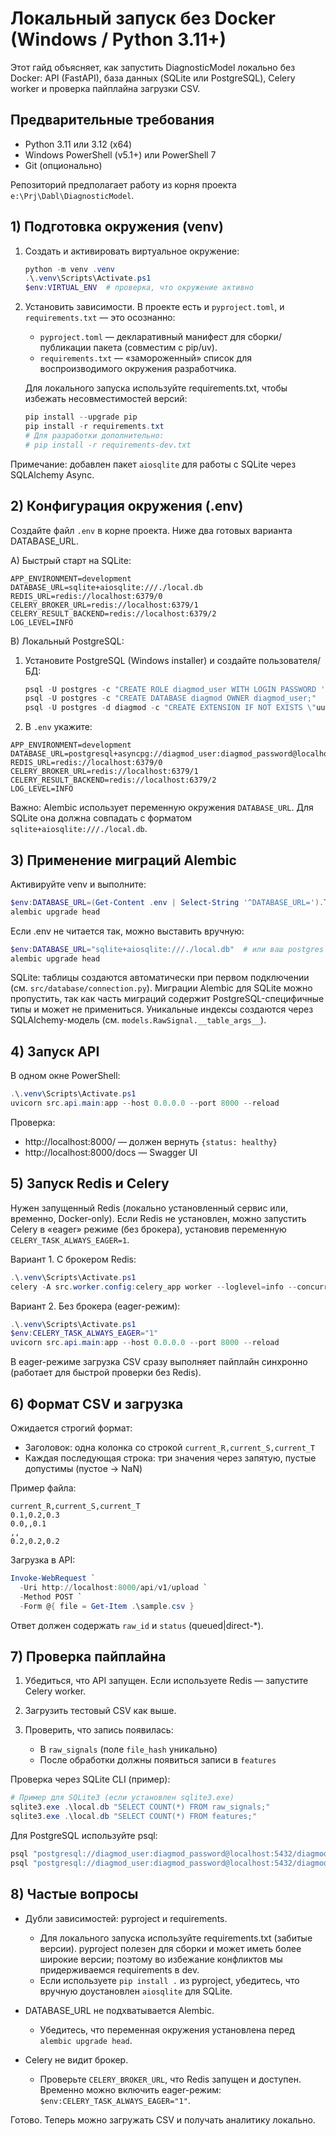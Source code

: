 # Локальный запуск без Docker (Windows / Python 3.11+)

Этот гайд объясняет, как запустить DiagnosticModel локально без Docker: API (FastAPI), база данных (SQLite или PostgreSQL), Celery worker и проверка пайплайна загрузки CSV.

## Предварительные требования

- Python 3.11 или 3.12 (x64)
- Windows PowerShell (v5.1+) или PowerShell 7
- Git (опционально)

Репозиторий предполагает работу из корня проекта `e:\Prj\Dabl\DiagnosticModel`.

## 1) Подготовка окружения (venv)

1. Создать и активировать виртуальное окружение:

   ```powershell
   python -m venv .venv
   .\.venv\Scripts\Activate.ps1
   $env:VIRTUAL_ENV  # проверка, что окружение активно
   ```

2. Установить зависимости. В проекте есть и `pyproject.toml`, и `requirements.txt` — это осознанно:
   - `pyproject.toml` — декларативный манифест для сборки/публикации пакета (совместим с pip/uv).
   - `requirements.txt` — «замороженный» список для воспроизводимого окружения разработчика.

   Для локального запуска используйте requirements.txt, чтобы избежать несовместимостей версий:

   ```powershell
   pip install --upgrade pip
   pip install -r requirements.txt
   # Для разработки дополнительно:
   # pip install -r requirements-dev.txt
   ```

Примечание: добавлен пакет `aiosqlite` для работы с SQLite через SQLAlchemy Async.

## 2) Конфигурация окружения (.env)

Создайте файл `.env` в корне проекта. Ниже два готовых варианта DATABASE_URL.

A) Быстрый старт на SQLite:

```env
APP_ENVIRONMENT=development
DATABASE_URL=sqlite+aiosqlite:///./local.db
REDIS_URL=redis://localhost:6379/0
CELERY_BROKER_URL=redis://localhost:6379/1
CELERY_RESULT_BACKEND=redis://localhost:6379/2
LOG_LEVEL=INFO
```

B) Локальный PostgreSQL:

1. Установите PostgreSQL (Windows installer) и создайте пользователя/БД:

   ```powershell
   psql -U postgres -c "CREATE ROLE diagmod_user WITH LOGIN PASSWORD 'diagmod_password';"
   psql -U postgres -c "CREATE DATABASE diagmod OWNER diagmod_user;"
   psql -U postgres -d diagmod -c "CREATE EXTENSION IF NOT EXISTS \"uuid-ossp\";"
   ```

2. В `.env` укажите:

```env
APP_ENVIRONMENT=development
DATABASE_URL=postgresql+asyncpg://diagmod_user:diagmod_password@localhost:5432/diagmod
REDIS_URL=redis://localhost:6379/0
CELERY_BROKER_URL=redis://localhost:6379/1
CELERY_RESULT_BACKEND=redis://localhost:6379/2
LOG_LEVEL=INFO
```

Важно: Alembic использует переменную окружения `DATABASE_URL`. Для SQLite она должна совпадать с форматом `sqlite+aiosqlite:///./local.db`.

## 3) Применение миграций Alembic

Активируйте venv и выполните:

```powershell
$env:DATABASE_URL=(Get-Content .env | Select-String '^DATABASE_URL=').ToString().Split('=')[1]
alembic upgrade head
```

Если .env не читается так, можно выставить вручную:

```powershell
$env:DATABASE_URL="sqlite+aiosqlite:///./local.db"  # или ваш postgres URL
alembic upgrade head
```

SQLite: таблицы создаются автоматически при первом подключении (см. `src/database/connection.py`).
Миграции Alembic для SQLite можно пропустить, так как часть миграций содержит PostgreSQL-специфичные типы
и может не примениться. Уникальные индексы создаются через SQLAlchemy-модель (см. `models.RawSignal.__table_args__`).

## 4) Запуск API

В одном окне PowerShell:

```powershell
.\.venv\Scripts\Activate.ps1
uvicorn src.api.main:app --host 0.0.0.0 --port 8000 --reload
```

Проверка:
- http://localhost:8000/ — должен вернуть `{status: healthy}`
- http://localhost:8000/docs — Swagger UI

## 5) Запуск Redis и Celery

Нужен запущенный Redis (локально установленный сервис или, временно, Docker-only). Если Redis не установлен, можно запустить Celery в «eager» режиме (без брокера), установив переменную `CELERY_TASK_ALWAYS_EAGER=1`.

Вариант 1. С брокером Redis:

```powershell
.\.venv\Scripts\Activate.ps1
celery -A src.worker.config:celery_app worker --loglevel=info --concurrency=2
```

Вариант 2. Без брокера (eager-режим):

```powershell
.\.venv\Scripts\Activate.ps1
$env:CELERY_TASK_ALWAYS_EAGER="1"
uvicorn src.api.main:app --host 0.0.0.0 --port 8000 --reload
```

В eager-режиме загрузка CSV сразу выполняет пайплайн синхронно (работает для быстрой проверки без Redis).

## 6) Формат CSV и загрузка

Ожидается строгий формат:
- Заголовок: одна колонка со строкой `current_R,current_S,current_T`
- Каждая последующая строка: три значения через запятую, пустые допустимы (пустое -> NaN)

Пример файла:

```
current_R,current_S,current_T
0.1,0.2,0.3
0.0,,0.1
,,
0.2,0.2,0.2
```

Загрузка в API:

```powershell
Invoke-WebRequest `
  -Uri http://localhost:8000/api/v1/upload `
  -Method POST `
  -Form @{ file = Get-Item .\sample.csv }
```

Ответ должен содержать `raw_id` и `status` (queued|direct-*).

## 7) Проверка пайплайна

1. Убедиться, что API запущен. Если используете Redis — запустите Celery worker.
2. Загрузить тестовый CSV как выше.
3. Проверить, что запись появилась:

   - В `raw_signals` (поле `file_hash` уникально)
   - После обработки должны появиться записи в `features`

Проверка через SQLite CLI (пример):

```powershell
# Пример для SQLite3 (если установлен sqlite3.exe)
sqlite3.exe .\local.db "SELECT COUNT(*) FROM raw_signals;"
sqlite3.exe .\local.db "SELECT COUNT(*) FROM features;"
```

Для PostgreSQL используйте psql:

```powershell
psql "postgresql://diagmod_user:diagmod_password@localhost:5432/diagmod" -c "SELECT COUNT(*) FROM raw_signals;"
psql "postgresql://diagmod_user:diagmod_password@localhost:5432/diagmod" -c "SELECT COUNT(*) FROM features;"
```

## 8) Частые вопросы

- Дубли зависимостей: pyproject и requirements.
  - Для локального запуска используйте requirements.txt (забитые версии). pyproject полезен для сборки и может иметь более широкие версии; поэтому во избежание конфликтов мы придерживаемся requirements в dev.
  - Если используете `pip install .` из pyproject, убедитесь, что вручную доустановлен `aiosqlite` для SQLite.

- DATABASE_URL не подхватывается Alembic.
  - Убедитесь, что переменная окружения установлена перед `alembic upgrade head`.

- Celery не видит брокер.
  - Проверьте `CELERY_BROKER_URL`, что Redis запущен и доступен. Временно можно включить eager-режим: `$env:CELERY_TASK_ALWAYS_EAGER="1"`.

Готово. Теперь можно загружать CSV и получать аналитику локально.
